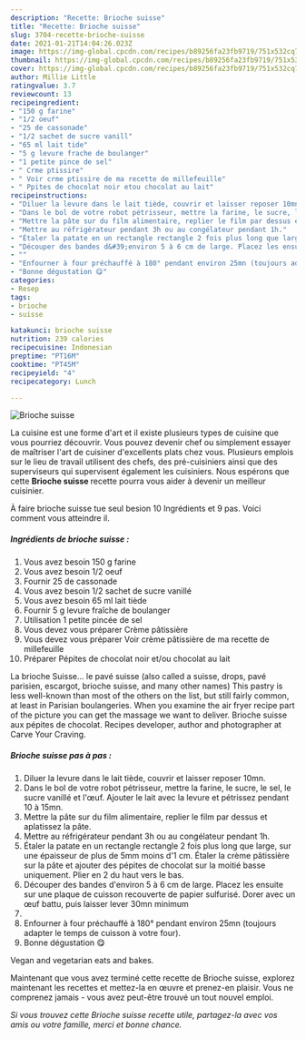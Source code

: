 ```yaml
---
description: "Recette: Brioche suisse"
title: "Recette: Brioche suisse"
slug: 3704-recette-brioche-suisse
date: 2021-01-21T14:04:26.023Z
image: https://img-global.cpcdn.com/recipes/b89256fa23fb9719/751x532cq70/brioche-suisse-photo-principale-de-la-recette.jpg
thumbnail: https://img-global.cpcdn.com/recipes/b89256fa23fb9719/751x532cq70/brioche-suisse-photo-principale-de-la-recette.jpg
cover: https://img-global.cpcdn.com/recipes/b89256fa23fb9719/751x532cq70/brioche-suisse-photo-principale-de-la-recette.jpg
author: Millie Little
ratingvalue: 3.7
reviewcount: 13
recipeingredient:
- "150 g farine"
- "1/2 oeuf"
- "25 de cassonade"
- "1/2 sachet de sucre vanill"
- "65 ml lait tide"
- "5 g levure frache de boulanger"
- "1 petite pince de sel"
- " Crme ptissire"
- " Voir crme ptissire de ma recette de millefeuille"
- " Ppites de chocolat noir etou chocolat au lait"
recipeinstructions:
- "Diluer la levure dans le lait tiède, couvrir et laisser reposer 10mn."
- "Dans le bol de votre robot pétrisseur, mettre la farine, le sucre, le sel, le sucre vanillé et l&#39;œuf. Ajouter le lait avec la levure et pétrissez pendant 10 à 15mn."
- "Mettre la pâte sur du film alimentaire, replier le film par dessus et aplatissez la pâte."
- "Mettre au réfrigérateur pendant 3h ou au congélateur pendant 1h."
- "Étaler la patate en un rectangle rectangle 2 fois plus long que large, sur une épaisseur de plus de 5mm moins d&#39;1 cm. Étaler la crème pâtissière sur la pâte et ajouter des pépites de chocolat sur la moitié basse uniquement. Plier en 2 du haut vers le bas."
- "Découper des bandes d&#39;environ 5 à 6 cm de large. Placez les ensuite sur une plaque de cuisson recouverte de papier sulfurisé. Dorer avec un œuf battu, puis laisser lever 30mn minimum"
- ""
- "Enfourner à four préchauffé à 180° pendant environ 25mn (toujours adapter le temps de cuisson à votre four)."
- "Bonne dégustation 😋"
categories:
- Resep
tags:
- brioche
- suisse

katakunci: brioche suisse 
nutrition: 239 calories
recipecuisine: Indonesian
preptime: "PT16M"
cooktime: "PT45M"
recipeyield: "4"
recipecategory: Lunch

---
```



![Brioche suisse](https://img-global.cpcdn.com/recipes/b89256fa23fb9719/751x532cq70/brioche-suisse-photo-principale-de-la-recette.jpg)

La cuisine est une forme d'art et il existe plusieurs types de cuisine que vous pourriez découvrir. Vous pouvez devenir chef ou simplement essayer de maîtriser l'art de cuisiner d'excellents plats chez vous. Plusieurs emplois sur le lieu de travail utilisent des chefs, des pré-cuisiniers ainsi que des superviseurs qui supervisent également les cuisiniers. Nous espérons que cette <strong> Brioche suisse </strong> recette pourra vous aider à devenir un meilleur cuisinier.

<!--inarticleads1-->

À faire brioche suisse tue seul besion 10 Ingrédients et 9 pas. Voici comment vous atteindre il.

##### Ingrédients de brioche suisse :

1. Vous avez besoin 150 g farine
1. Vous avez besoin 1/2 oeuf
1. Fournir 25 de cassonade
1. Vous avez besoin 1/2 sachet de sucre vanillé
1. Vous avez besoin 65 ml lait tiède
1. Fournir 5 g levure fraîche de boulanger
1. Utilisation 1 petite pincée de sel
1. Vous devez vous préparer  Crème pâtissière
1. Vous devez vous préparer  Voir crème pâtissière de ma recette de millefeuille
1. Préparer  Pépites de chocolat noir et/ou chocolat au lait


La brioche Suisse… le pavé suisse (also called a suisse, drops, pavé parisien, escargot, brioche suisse, and many other names) This pastry is less well-known than most of the others on the list, but still fairly common, at least in Parisian boulangeries. When you examine the air fryer recipe part of the picture you can get the massage we want to deliver. Brioche suisse aux pépites de chocolat. Recipes developer, author and photographer at Carve Your Craving. 

<!--inarticleads2-->

##### Brioche suisse pas à pas :

1. Diluer la levure dans le lait tiède, couvrir et laisser reposer 10mn.
1. Dans le bol de votre robot pétrisseur, mettre la farine, le sucre, le sel, le sucre vanillé et l&#39;œuf. Ajouter le lait avec la levure et pétrissez pendant 10 à 15mn.
1. Mettre la pâte sur du film alimentaire, replier le film par dessus et aplatissez la pâte.
1. Mettre au réfrigérateur pendant 3h ou au congélateur pendant 1h.
1. Étaler la patate en un rectangle rectangle 2 fois plus long que large, sur une épaisseur de plus de 5mm moins d&#39;1 cm. Étaler la crème pâtissière sur la pâte et ajouter des pépites de chocolat sur la moitié basse uniquement. Plier en 2 du haut vers le bas.
1. Découper des bandes d&#39;environ 5 à 6 cm de large. Placez les ensuite sur une plaque de cuisson recouverte de papier sulfurisé. Dorer avec un œuf battu, puis laisser lever 30mn minimum
1. 
1. Enfourner à four préchauffé à 180° pendant environ 25mn (toujours adapter le temps de cuisson à votre four).
1. Bonne dégustation 😋


Vegan and vegetarian eats and bakes. 

<!--inarticleads1-->

<p>
Maintenant que vous avez terminé cette recette de Brioche suisse, explorez maintenant les recettes et mettez-la en œuvre et prenez-en plaisir. Vous ne comprenez jamais - vous avez peut-être trouvé un tout nouvel emploi.
</p>

<p>
<i>Si vous trouvez cette Brioche suisse recette utile, partagez-la avec vos amis ou votre famille, merci et bonne chance.</i>
</p>
